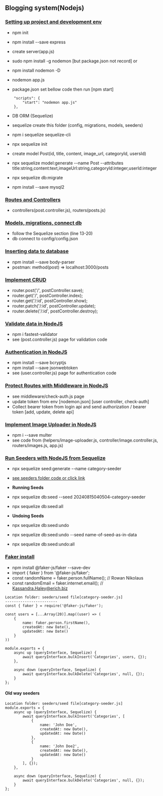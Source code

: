 ## Blogging system(Nodejs)
### [Setting up project and development env](https://www.youtube.com/watch?v=38L3E-Zrswo&list=PLG3j59vX4yLHA-wCw7KDP-i0r10ZrckqG&index=2&ab_channel=coderawesome)

- npm init
- npm install --save express

- create server(app.js)

- sudo npm install -g nodemon [but package.json not record] or
- npm install nodemon -D
- nodemon app.js
- package.json set bellow code then run [npm start]

```
    "scripts": {
        "start": "nodemon app.js"
    },
```

- DB ORM (Sequelize)
- sequelize create this folder (config, migrations, models, seeders)
- npm i sequelize sequelize-cli
- npx sequelize init

- create model Post(id, title, content, image_url, categoryId, usersId)
- npx sequelize model:generate --name Post --attributes title:string,content:text,imageUrl:string,categoryId:integer,userId:integer
- npx sequelize db:migrate

- npm install --save mysql2

### [Routes and Controllers](https://www.youtube.com/watch?v=pRV6pe2bnbQ&list=PLG3j59vX4yLHA-wCw7KDP-i0r10ZrckqG&index=3&ab_channel=coderawesome)

- controllers(post.controller.js), routers(posts.js)

### [Models, migrations, connect db](https://www.youtube.com/watch?v=F1RwUI3p4bI&list=PLG3j59vX4yLHA-wCw7KDP-i0r10ZrckqG&index=4&ab_channel=coderawesome)

- follow the Sequelize section (line 13-20)
- db connect to config/config.json

### [Inserting data to database](https://www.youtube.com/watch?v=rrwgTT2wVqw&list=PLG3j59vX4yLHA-wCw7KDP-i0r10ZrckqG&index=5&ab_channel=coderawesome)

- npm install --save body-parser
- postman: method(post) => localhost:3000/posts

### [Implement CRUD](https://www.youtube.com/watch?v=fp-ZaIFCqPU&list=PLG3j59vX4yLHA-wCw7KDP-i0r10ZrckqG&index=6&ab_channel=coderawesome)

- router.post('/', postController.save);
- router.get('/', postController.index);
- router.get('/:id', postController.show);
- router.patch('/:id', postController.update);
- router.delete('/:id', postController.destroy);

### [Validate data in NodeJS](https://www.youtube.com/watch?v=XYQuGArOS3s&list=PLG3j59vX4yLHA-wCw7KDP-i0r10ZrckqG&index=7)

- npm i fastest-validator
- see (post.controller.js) page for validation code

### [Authentication in NodeJS](https://www.youtube.com/watch?v=OfC8BrlEdtA&list=PLG3j59vX4yLHA-wCw7KDP-i0r10ZrckqG&index=8)

- npm install --save bcryptjs
- npm install --save jsonwebtoken
- see (user.controller.js) page for authentication code

### [Protect Routes with Middleware in NodeJS](https://www.youtube.com/watch?v=9EyuLacWT0o&list=PLG3j59vX4yLHA-wCw7KDP-i0r10ZrckqG&index=9)

- see middleware/check-auth.js page
- update token from env [nodemon.json] [user controller, check-auth]
- Collect bearer token from login api and send authorization / bearer token [add, update, delete api]

### [Implement Image Uploader in NodeJS](https://www.youtube.com/watch?v=aqgGGfARwYw&list=PLG3j59vX4yLHA-wCw7KDP-i0r10ZrckqG&index=10)

- npm i --save multer
- see code from (helpers/image-uploader.js, controller/image.controller.js, routers/images.js, app.js)

### [Run Seeders with NodeJS from Sequelize](https://www.youtube.com/watch?v=OPqRXKLLM1I&list=PLG3j59vX4yLHA-wCw7KDP-i0r10ZrckqG&index=11)

- npx sequelize seed:generate --name category-seeder
- [see seeders folder code or click link](https://sequelize.org/docs/v6/other-topics/migrations/#creating-the-first-seed)
- **Running Seeds**
- npx sequelize db:seed --seed 20240815040504-category-seeder
- npx sequelize db:seed:all

- **Undoing Seeds**
- npx sequelize db:seed:undo
- npx sequelize db:seed:undo --seed name-of-seed-as-in-data
- npx sequelize db:seed:undo:all

### [Faker install](https://fakerjs.dev/guide/)
- npm install @faker-js/faker --save-dev
- import { faker } from '@faker-js/faker';
- const randomName = faker.person.fullName(); // Rowan Nikolaus
- const randomEmail = faker.internet.email(); // Kassandra.Haley@erich.biz

```
Location folder: seeders/seed file[category-seeder.js]
------------------------
const { faker } = require('@faker-js/faker');

const users = [...Array(20)].map((user) => (
    {
        name: faker.person.firstName(),
        createdAt: new Date(),
        updatedAt: new Date()
    }
))

module.exports = {
    async up (queryInterface, Sequelize) {    
        await queryInterface.bulkInsert('Categories', users, {});
    },

    async down (queryInterface, Sequelize) {
        await queryInterface.bulkDelete('Categories', null, {});
    }
};
```

#### Old way seeders
```
Location folder: seeders/seed file[category-seeder.js]
module.exports = {
    async up (queryInterface, Sequelize) {    
        await queryInterface.bulkInsert('Categories', [
            {
                name: 'John Doe',
                createdAt: new Date(),
                updatedAt: new Date()
            },
            {
                name: 'John Doe2',
                createdAt: new Date(),
                updatedAt: new Date()
            }
        ], {});
    },

    async down (queryInterface, Sequelize) {
        await queryInterface.bulkDelete('Categories', null, {});
    }
};
```